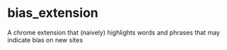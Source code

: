 # bias_extension
A chrome extension that (naively) highlights words and phrases that may indicate bias on new sites
